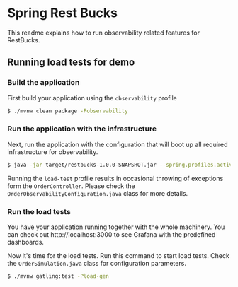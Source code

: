 # Spring Rest Bucks

This readme explains how to run observability related features for RestBucks.

## Running load tests for demo

### Build the application

First build your application using the `observability` profile

```bash
$ ./mvnw clean package -Pobservability
```

### Run the application with the infrastructure

Next, run the application with the configuration that will boot up all required infrastructure for observability.

```bash
$ java -jar target/restbucks-1.0.0-SNAPSHOT.jar --spring.profiles.active=load-gen,observability --spring.docker.compose.file=$(pwd)/compose.yml
```

Running the `load-test` profile results in occasional throwing of exceptions form the `OrderController`. Please check the `OrderObservabilityConfiguration.java` class for more details.

### Run the load tests

You have your application running together with the whole machinery. You can check out http://localhost:3000 to see Grafana with the predefined dashboards.

Now it's time for the load tests. Run this command to start load tests. Check the `OrderSimulation.java` class for configuration parameters.

```bash
$ ./mvnw gatling:test -Pload-gen
```
